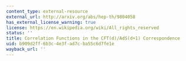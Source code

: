 ```yaml
---
content_type: external-resource
external_url: http://arxiv.org/abs/hep-th/9804058
has_external_license_warning: true
license: https://en.wikipedia.org/wiki/All_rights_reserved
status: ''
title: Correlation Functions in the CFT(d)/AdS(d+1) Correspondence
uid: b909d2ff-6b3c-4e3f-ad7c-ba55c6d7fe1e
wayback_url: ''
---
```

